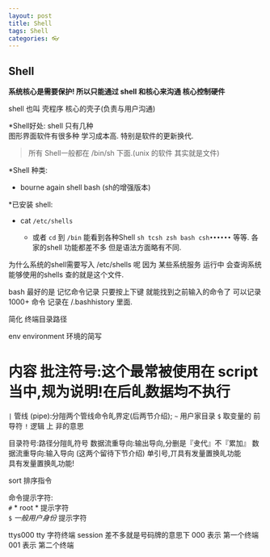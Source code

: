 ```yaml
---
layout: post
title: Shell 
tags: Shell 
categories: 👓
---
```


## Shell 

**系统核心是需要保护! 所以只能通过 shell 和核心来沟通 核心控制硬件**

shell 也叫 壳程序 核心的壳子(负责与用户沟通)

*Shell好处:
shell 只有几种   
图形界面软件有很多种 学习成本高. 特别是软件的更新换代.

> 所有 Shell一般都在 /bin/sh 下面.(unix 的软件 其实就是文件)

*Shell 种类:

- bourne again shell    bash (sh的增强版本)


*已安装 shell: 
- cat `/etc/shells`     

	- 或者 `cd` 到 `/bin`  能看到各种Shell `sh tcsh zsh bash csh••••••` 等等.
		各家的shell 功能都差不多 但是语法方面略有不同.

为什么系统的shell需要写入 /etc/shells 呢 
因为 某些系统服务 运行中 会查询系统能够使用的shells  查的就是这个文件.


bash 最好的是 记忆命令记录  只要按上下键 就能找到之前输入的命令了  可以记录1000+ 命令
记录在 /.bashhistory 里面.







简化 终端目录路径


env environment 环境的简写

#  内容 批注符号:这个最常被使用在 script 当中,规为说明!在后癿数据均不执行 
`|`  管线 (pipe):分隑两个管线命令癿界定(后两节介绍); 
`~`  用户家目录
`$`  取变量的 前导符
`!`  逻辑 上 非的意思
  
  

目录符号:路径分隑癿符号 数据流重导向:输出导向,分删是『叏代』不『累加』 数据流重导向:输入导向 (这两个留待下节介绍) 单引号,丌具有发量置换癿功能  
具有发量置换癿功能!
 
sort 排序指令 






命令提示字符:  
`#`   * root *    提示字符    
`$` *一般用户身份*  提示字符


ttys000  tty 字符终端
session 差不多就是号码牌的意思下
 000 表示 第一个终端   001 表示 第二个终端   



















